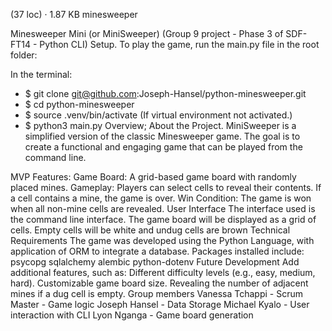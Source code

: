 (37 loc) · 1.87 KB
minesweeper

Minesweeper Mini (or MiniSweeper)
(Group 9 project - Phase 3 of SDF-FT14 - Python CLI)
Setup.
To play the game, run the main.py file in the root folder:

In the terminal:
- $ git clone git@github.com:Joseph-Hansel/python-minesweeper.git
- $ cd python-minesweeper
- $ source .venv/bin/activate     (If virtual environment not activated.)
- $ python3 main.py
Overview; About the Project.
MiniSweeper is a simplified version of the classic Minesweeper game. The goal is to create a functional and engaging game that can be played from the command line.

MVP Features:
Game Board: A grid-based game board with randomly placed mines.
Gameplay: Players can select cells to reveal their contents. If a cell contains a mine, the game is over.
Win Condition: The game is won when all non-mine cells are revealed.
User Interface
The interface used is the command line interface.
The game board will be displayed as a grid of cells.
Empty cells will be white and undug cells are brown
Technical Requirements
The game was developed using the Python Language, with application of ORM to integrate a database.
Packages installed include:
psycopg
sqlalchemy
alembic
python-dotenv
Future Development
Add additional features, such as:
Different difficulty levels (e.g., easy, medium, hard).
Customizable game board size.
Revealing the number of adjacent mines if a dug cell is empty.
Group members
Vanessa Tchappi - Scrum Master - Game logic
Joseph Hansel - Data Storage
Michael Kyalo - User interaction with CLI
Lyon Nganga - Game board generation